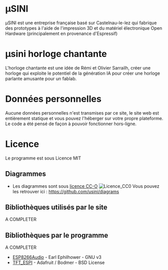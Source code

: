 # µSINI

µSINI est une entreprise française basé sur Castelnau-le-lez qui fabrique des prototypes à l'aide de l'impression 3D et du matériel électronique Open Hardware (principalement en provenance d'Espressif)

# µsini horloge chantante

L'horloge chantante est une idée de Rémi et Olivier Sarrailh, créer une horloge qui exploite le potentiel de la génération IA pour créer une horloge parlante amusante pour un fablab.

# Données personnelles
Aucune données personnelles n'est transmises par ce site, le site web est entièrement statique et vous pouvez l'héberger sur votre propre plateforme.
Le code a été pensé de façon à pouvoir fonctionner hors-ligne.

# Licence
Le programme est sous Licence MIT

## Diagrammes

* Les diagrammes sont sous [licence CC-O](https://fr.wikipedia.org/wiki/Licence_CC0)
![Licence_CC0](custom/md/CC_Zero_badge.svg.png)
Vous pouvez les retrouver ici : https://github.com/usini/diagrams

## Bibliothèques utilisés par le site
A COMPLETER   

## Bibliothèques par le programme
A COMPLETER   
* [ESP8266Audio](https://github.com/earlephilhower/ESP8266Audio/blob/master/LICENSE) - Earl Ephilhower - GNU v3
* [TFT_ESPI](https://github.com/Bodmer/TFT_eSPI) - Adafruit / Bodmer - BSD License
